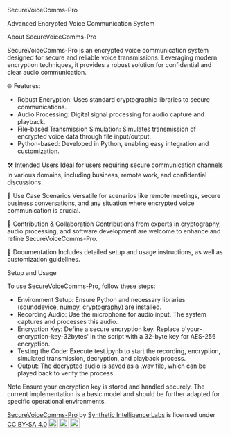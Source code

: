 SecureVoiceComms-Pro

Advanced Encrypted Voice Communication System

About SecureVoiceComms-Pro

SecureVoiceComms-Pro is an encrypted voice communication system designed for secure and reliable voice transmissions. Leveraging modern encryption techniques, it provides a robust solution for confidential and clear audio communication.

🌐 Features:

- Robust Encryption: Uses standard cryptographic libraries to secure communications.
- Audio Processing: Digital signal processing for audio capture and playback.
- File-based Transmission Simulation: Simulates transmission of encrypted voice data through file input/output.
- Python-based: Developed in Python, enabling easy integration and customization.

🛠 Intended Users
Ideal for users requiring secure communication channels in various domains, including business, remote work, and confidential discussions.

📡 Use Case Scenarios
Versatile for scenarios like remote meetings, secure business conversations, and any situation where encrypted voice communication is crucial.

🔧 Contribution & Collaboration
Contributions from experts in cryptography, audio processing, and software development are welcome to enhance and refine SecureVoiceComms-Pro.

📖 Documentation
Includes detailed setup and usage instructions, as well as customization guidelines.

Setup and Usage

To use SecureVoiceComms-Pro, follow these steps:
- Environment Setup: Ensure Python and necessary libraries (sounddevice, numpy, cryptography) are installed.
- Recording Audio: Use the microphone for audio input. The system captures and processes this audio.
- Encryption Key: Define a secure encryption key. Replace b'your-encryption-key-32bytes' in the script with a 32-byte key for AES-256 encryption.
- Testing the Code: Execute test.ipynb to start the recording, encryption, simulated transmission, decryption, and playback process.
- Output: The decrypted audio is saved as a .wav file, which can be played back to verify the process.

Note
Ensure your encryption key is stored and handled securely. The current implementation is a basic model and should be further adapted for specific operational environments.


 <p xmlns:cc="http://creativecommons.org/ns#" xmlns:dct="http://purl.org/dc/terms/"><a property="dct:title" rel="cc:attributionURL" href="https://github.com/Unlimited-Research-Cooperative/SecureVoiceComms-Pro">SecureVoiceComms-Pro</a> by <a rel="cc:attributionURL dct:creator" property="cc:attributionName" href="https://github.com/Synthetic-Intelligence-Labs">Synthetic Intelligence Labs</a> is licensed under <a href="http://creativecommons.org/licenses/by-sa/4.0/?ref=chooser-v1" target="_blank" rel="license noopener noreferrer" style="display:inline-block;">CC BY-SA 4.0<img style="height:22px!important;margin-left:3px;vertical-align:text-bottom;" src="https://mirrors.creativecommons.org/presskit/icons/cc.svg?ref=chooser-v1"><img style="height:22px!important;margin-left:3px;vertical-align:text-bottom;" src="https://mirrors.creativecommons.org/presskit/icons/by.svg?ref=chooser-v1"><img style="height:22px!important;margin-left:3px;vertical-align:text-bottom;" src="https://mirrors.creativecommons.org/presskit/icons/sa.svg?ref=chooser-v1"></a></p> 
